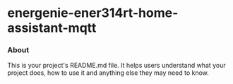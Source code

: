 energenie-ener314rt-home-assistant-mqtt
=======================================

### About

This is your project's README.md file. It helps users understand what your
project does, how to use it and anything else they may need to know.
